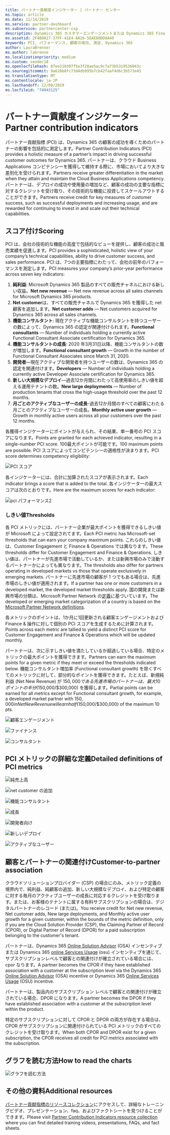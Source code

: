 ```yaml
---
title: パートナー貢献度インジケーター | パートナー センター
ms.topic: article
ms.date: 11/14/2019
ms.service: partner-dashboard
ms.subservice: partnercenter-csp
description: Dynamics 365 カスタマーエンゲージメントまたは Dynamics 365 Finance and Operations に関して、お客様が適切に何をしているか、さらに改善できる場所を正確にご確認ください
ms.assetid: 2F4B9A27-37FF-41E4-8A26-5EAE88DD8A49
keywords: PCI, パフォーマンス, 顧客の成功, 測定, Dynamics 365
author: LauraBrenner
ms.author: labrenne
ms.localizationpriority: medium
ms.custom: seodec18
ms.openlocfilehash: 87ee210307f5e3f28ae5ac9c7a73b5319536043c
ms.sourcegitcommit: 9a628b8fc73d4db995b7cb42faaf4d6c3b573e45
ms.translationtype: MT
ms.contentlocale: ja-JP
ms.lasthandoff: 12/09/2019
ms.locfileid: "74943125"
---
```

# <a name="partner-contribution-indicators"></a><span data-ttu-id="e0376-104">パートナー貢献度インジケーター</span><span class="sxs-lookup"><span data-stu-id="e0376-104">Partner contribution indicators</span></span>

<span data-ttu-id="e0376-105">パートナー貢献指標 (PCI) は、Dynamics 365 の顧客の成功を導くためのパートナーの影響を包括的に測定します。</span><span class="sxs-lookup"><span data-stu-id="e0376-105">Partner Contribution Indicators (PCI) provides a holistic measure of a partner’s impact in driving successful customer outcomes for Dynamics 365.</span></span> <span data-ttu-id="e0376-106">パートナーは、クラウド Business Applications コンピテンシーを獲得して維持する際に、市場においてより大きな差別化を受けられます。</span><span class="sxs-lookup"><span data-stu-id="e0376-106">Partners receive greater differentiation in the market when they attain and maintain the Cloud Business Applications competency.</span></span>  <span data-ttu-id="e0376-107">パートナーは、デプロイの成功や使用量の増加など、顧客の成功の主要な指標に対するクレジットを受け取り、その技術的な機能に投資してスケールアウトすることができます。</span><span class="sxs-lookup"><span data-stu-id="e0376-107">Partners receive credit for key measures of customer success, such as successful deployments and increasing usage, and are rewarded for continuing to invest in and scale out their technical capabilities.</span></span> 

## <a name="scoring"></a><span data-ttu-id="e0376-108">スコア付け</span><span class="sxs-lookup"><span data-stu-id="e0376-108">Scoring</span></span>

<span data-ttu-id="e0376-109">PCI は、会社の技術的な機能の高度で包括的なビューを提供し、顧客の成功と販売実績を促進します。</span><span class="sxs-lookup"><span data-stu-id="e0376-109">PCI provides a sophisticated, holistic view of your company’s technical capabilities, ability to drive customer success, and sales performance.</span></span> <span data-ttu-id="e0376-110">PCI は、7つの主要指標にわたって、会社の前年のパフォーマンスを測定します。</span><span class="sxs-lookup"><span data-stu-id="e0376-110">PCI measures your company’s prior-year performance across seven key indicators:</span></span>

1. <span data-ttu-id="e0376-111">**純利益**: Microsoft Dynamics 365 製品のすべての販売チャネルにおける新しい収益。</span><span class="sxs-lookup"><span data-stu-id="e0376-111">**Net new revenue** — Net new revenue across all sales channels for Microsoft Dynamics 365 products.</span></span>
2. <span data-ttu-id="e0376-112">**Net customer**は、すべての販売チャネルで Dynamics 365 を獲得した net 顧客を追加します。</span><span class="sxs-lookup"><span data-stu-id="e0376-112">**Net customer adds** — Net customers acquired for Dynamics 365 across all sales channels.</span></span>
3. <span data-ttu-id="e0376-113">**機能コンサルタント**: 現在アクティブな機能コンサルタントを持つユーザーの数によって、Dynamics 365 の認定が関連付けられます。</span><span class="sxs-lookup"><span data-stu-id="e0376-113">**Functional consultants** — Number of individuals holding a currently active Functional Consultant Associate certification for Dynamics 365.</span></span>
4. <span data-ttu-id="e0376-114">**機能コンサルタントの成長**: 2020 年3月31日以降、機能コンサルタントの数が増加します。</span><span class="sxs-lookup"><span data-stu-id="e0376-114">**Functional consultant growth** — Growth in the number of Functional Consultant Associates since March 31, 2020.</span></span>
5. <span data-ttu-id="e0376-115">**開発者**—現在アクティブな開発者を持つユーザーの数は、Dynamics 365 の認定を関連付けます。</span><span class="sxs-lookup"><span data-stu-id="e0376-115">**Developers** — Number of individuals holding a currently active Developer Associate certification for Dynamics 365.</span></span>
6. <span data-ttu-id="e0376-116">**新しい大規模なデプロイ**—過去12か月間にわたって高使用率のしきい値を超える運用テナントの数。</span><span class="sxs-lookup"><span data-stu-id="e0376-116">**New large deployments** — Number of production tenants that cross the high-usage threshold over the past 12 months.</span></span>
7. <span data-ttu-id="e0376-117">**月ごとのアクティブなユーザーの成長**-過去12か月間のすべての顧客にわたる月ごとのアクティブなユーザーの成長。</span><span class="sxs-lookup"><span data-stu-id="e0376-117">**Monthly active user growth** — Growth in monthly active users across all your customers over the past 12 months.</span></span>

<span data-ttu-id="e0376-118">各獲得インジケーターにポイントが与えられ、その結果、単一番号の PCI スコアになります。</span><span class="sxs-lookup"><span data-stu-id="e0376-118">Points are granted for each achieved indicator, resulting in a single-number PCI score.</span></span> <span data-ttu-id="e0376-119">100最大ポイントが可能です。</span><span class="sxs-lookup"><span data-stu-id="e0376-119">100 maximum points are possible.</span></span> <span data-ttu-id="e0376-120">PCI スコアによってコンピテンシーの適格性が決まります。</span><span class="sxs-lookup"><span data-stu-id="e0376-120">PCI score determines competency eligibility:</span></span>

![PCI スコア](images/pcinew1.png)

<span data-ttu-id="e0376-122">各インジケーターには、合計に加算されたスコアが表示されます。</span><span class="sxs-lookup"><span data-stu-id="e0376-122">Each indicator brings a score that is added to the total.</span></span> <span data-ttu-id="e0376-123">各インジケーターの最大スコアは次のとおりです。</span><span class="sxs-lookup"><span data-stu-id="e0376-123">Here are the maximum scores for each indicator:</span></span>


![pci パフォーマンス2](images/pci1.png)

### <a name="thresholds"></a><span data-ttu-id="e0376-125">しきい値</span><span class="sxs-lookup"><span data-stu-id="e0376-125">Thresholds</span></span>

<span data-ttu-id="e0376-126">各 PCI メトリックには、パートナー企業が最大ポイントを獲得できるしきい値が Microsoft によって設定されてます。</span><span class="sxs-lookup"><span data-stu-id="e0376-126">Each PCI metric has Microsoft-set thresholds that can earn your company maximum points.</span></span> <span data-ttu-id="e0376-127">これらのしきい値は、Customer Engagement と Finance & Operations では異なります。</span><span class="sxs-lookup"><span data-stu-id="e0376-127">These thresholds differ for Customer Engagement and Finance & Operations.</span></span> <span data-ttu-id="e0376-128">しきい値は、パートナーが先進市場で活動しているか、または新興市場のみで活動するパートナーかによっても異なります。</span><span class="sxs-lookup"><span data-stu-id="e0376-128">The thresholds also differ for partners operating in developed markets vs those that operate exclusively in emerging markets.</span></span> <span data-ttu-id="e0376-129">パートナーに先進市場の顧客が 1 つでもある場合は、先進市場のしきい値が適用されます。</span><span class="sxs-lookup"><span data-stu-id="e0376-129">If a partner has one or more customers in a developed market, the developed market thresholds apply.</span></span> <span data-ttu-id="e0376-130">国の開発または新興市場の分類は、Microsoft Partner Network の[定義](https://assets.microsoft.com/MPN-developed-and-emerging-countries-list.pdf)に基づいています。</span><span class="sxs-lookup"><span data-stu-id="e0376-130">The developed or emerging market categorization of a country is based on the [Microsoft Partner Network definitions](https://assets.microsoft.com/MPN-developed-and-emerging-countries-list.pdf).</span></span>

<span data-ttu-id="e0376-131">各メトリックのポイントは、1か月に1回更新される顧客エンゲージメントおよび Finance & 操作に対して個別の PCI スコアを生成するために計算されます。</span><span class="sxs-lookup"><span data-stu-id="e0376-131">Points across each metric are tallied to yield a distinct PCI score for Customer Engagement and Finance & Operations which will be updated monthly.</span></span>

<span data-ttu-id="e0376-132">パートナーは、次に示すしきい値を満たしているか超過している場合、特定のメトリックの最大ポイントを獲得できます。</span><span class="sxs-lookup"><span data-stu-id="e0376-132">Partners can earn the maximum points for a given metric if they meet or exceed the thresholds indicated below.</span></span> <span data-ttu-id="e0376-133">機能コンサルタント増加率 (Functional consultant growth) を除くすべてのメトリックに対して、部分的なポイントを獲得できます。たとえば、新規純利益 (Net New Revenue) が $150,000 である先進市場のパートナーは、最大 10 ポイントの半分 ($150,000/$300,000) を獲得します。</span><span class="sxs-lookup"><span data-stu-id="e0376-133">Partial points can be earned for all metrics except for Functional consultant growth, for example, a developed market partner with $150,000 in Net New Revenue will earn half ($150,000/$300,000) of the maximum 10 pts.</span></span>

![顧客エンゲージメント](images/pci/table_1.png)

![ファイナンス](images/pci/TABLE_2.png)

![コンサルタント](images/pci/table_3.png)

## <a name="detailed-definitions-of-pci-metrics"></a><span data-ttu-id="e0376-137">PCI メトリックの詳細な定義</span><span class="sxs-lookup"><span data-stu-id="e0376-137">Detailed definitions of PCI metrics</span></span>

![純売上高](images/net_new1.png)

![net customer の追加](images/netcustomer.png)

![機能コンサルタント](images/pci/functional_consultants.png)

![成長](images/pci/functional_consultant_growth.png)

![開発者向け](images/pci/developers.png)

![新しいデプロイ](images/pci/new_large_deployments.png)

![アクティブなユーザー](images/pci/monthly_active_user_growth.png)


## <a name="customer-to-partner-association"></a><span data-ttu-id="e0376-145">顧客とパートナーの関連付け</span><span class="sxs-lookup"><span data-stu-id="e0376-145">Customer-to-partner association</span></span>

<span data-ttu-id="e0376-146">クラウドソリューションプロバイダー (CSP) の場合にのみ、メトリック定義の境界内で、純利益、純顧客の追加、新しい大規模なデプロイ、および特定の顧客に対する毎月のアクティブユーザーの成長に対応するクレジットを受け取ります。または、お客様のテナントに属する有料サブスクリプションの場合は、デジタルパートナーのレコード (または)。</span><span class="sxs-lookup"><span data-stu-id="e0376-146">You receive credit for Net new revenue, Net customer adds, New large deployments, and Monthly active user growth for a given customer, within the bounds of the metric definition, only if you are the Cloud Solution Provider (CSP), the Claiming Partner of Record (CPOR), or Digital Partner of Record (DPOR) for a paid subscription belonging to the customer's tenant.</span></span>

<span data-ttu-id="e0376-147">パートナーは、Dynamics 365 [Online Solution Advisor](https://support.microsoft.com/en-us/help/4501560/online-services-advisor-osa-sell-incentives-faq) (OSA) インセンティブまたは Dynamics 365 [online Services Usage](https://support.microsoft.com/en-us/help/3082044/become-eligible-for-the-online-services-usage-incentive-program) (osu) インセンティブを通じて、サブスクリプションレベルで顧客との関連付けが確立されている場合には、cpor なります。</span><span class="sxs-lookup"><span data-stu-id="e0376-147">A partner becomes the CPOR if they have established association with a customer at the subscription level via the Dynamics 365 [Online Solution Advisor](https://support.microsoft.com/en-us/help/4501560/online-services-advisor-osa-sell-incentives-faq) (OSA) incentive or Dynamics 365 [Online Services Usage](https://support.microsoft.com/en-us/help/3082044/become-eligible-for-the-online-services-usage-incentive-program) (OSU) incentive.</span></span>

<span data-ttu-id="e0376-148">パートナーは、製品内のサブスクリプション レベルで顧客との関連付けが確立されている場合、DPOR になります。</span><span class="sxs-lookup"><span data-stu-id="e0376-148">A partner becomes the DPOR if they have established association with a customer at the subscription level within the product.</span></span>

<span data-ttu-id="e0376-149">特定のサブスクリプションに対して CPOR と DPOR の両方が存在する場合は、CPOR がサブスクリプションに関連付けられている PCI メトリックのすべてのクレジットを受け取ります。</span><span class="sxs-lookup"><span data-stu-id="e0376-149">When both CPOR and DPOR exist for a given subscription, the CPOR receives all credit for PCI metrics associated with the subscription.</span></span>

## <a name="how-to-read-the-charts"></a><span data-ttu-id="e0376-150">グラフを読む方法</span><span class="sxs-lookup"><span data-stu-id="e0376-150">How to read the charts</span></span>

![グラフを読む方法](images/pci2.png)

## <a name="additional-resources"></a><span data-ttu-id="e0376-152">その他の資料</span><span class="sxs-lookup"><span data-stu-id="e0376-152">Additional resources</span></span>

<span data-ttu-id="e0376-153">[パートナー貢献指標のリソースコレクション](https://partner.microsoft.com/asset/collection/pci-learn#/)にアクセスして、詳細なトレーニングビデオ、プレゼンテーション、faq、およびファクトシートを見つけることができます。</span><span class="sxs-lookup"><span data-stu-id="e0376-153">Please visit [Partner Contribution Indicators resource collection](https://partner.microsoft.com/asset/collection/pci-learn#/) where you can find detailed training videos, presentations, FAQs, and fact sheets.</span></span> 




